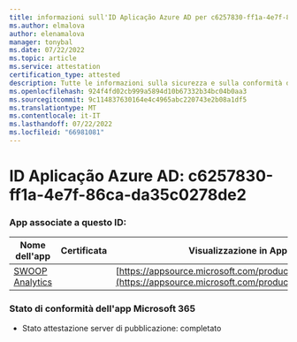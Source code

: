 ```yaml
---
title: informazioni sull'ID Aplicação Azure AD per c6257830-ff1a-4e7f-86ca-da35c0278de2
ms.author: elmalova
author: elenamalova
manager: tonybal
ms.date: 07/22/2022
ms.topic: article
ms.service: attestation
certification_type: attested
description: Tutte le informazioni sulla sicurezza e sulla conformità disponibili per c6257830-ff1a-4e7f-86ca-da35c0278de2.
ms.openlocfilehash: 924f4fd02cb999a5894d10b67332b34bc04b0aa3
ms.sourcegitcommit: 9c114837630164e4c4965abc220743e2b08a1df5
ms.translationtype: MT
ms.contentlocale: it-IT
ms.lasthandoff: 07/22/2022
ms.locfileid: "66981081"
---
```

# <a name="azure-app-id-c6257830-ff1a-4e7f-86ca-da35c0278de2"></a>ID Aplicação Azure AD: c6257830-ff1a-4e7f-86ca-da35c0278de2


### <a name="apps-associated-with-this-id"></a>App associate a questo ID:
| **Nome dell'app** | **Certificata** | **Visualizzazione in AppSource** |
|--------------|---------------|-----------------------|
| [SWOOP Analytics](../forward/WA200000877.md) |  | [https://appsource.microsoft.com/product/office/WA200000877](https://appsource.microsoft.com/product/office/WA200000877) |

### <a name="microsoft-365-app-compliance-status"></a>Stato di conformità dell'app Microsoft 365
- Stato attestazione server di pubblicazione: completato
